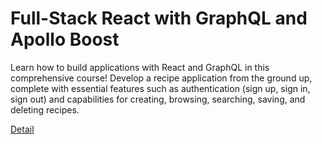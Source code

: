 # Full-Stack React with GraphQL and Apollo Boost

Learn how to build applications with React and GraphQL in this comprehensive course! Develop a recipe application from the ground up, complete with essential features such as authentication (sign up, sign in, sign out) and capabilities for creating, browsing, searching, saving, and deleting recipes. 

[Detail](https://eduitfree.com/courses/full-stack-react-with-graphql-and-apollo-boost)